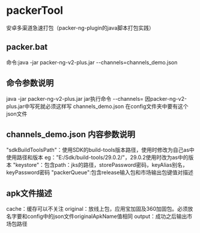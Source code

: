 # packerTool
安卓多渠道急速打包（packer-ng-plugin的java脚本打包实践）
## packer.bat
命令:java -jar packer-ng-v2-plus.jar --channels=channels_demo.json 
## 命令参数说明
java -jar packer-ng-v2-plus.jar jar执行命令
--channels= 因packer-ng-v2-plus.jar中写死就必须这样写
channels_demo.json 在config文件夹中要有这个json文件
## channels_demo.json 内容参数说明
 "sdkBuildToolsPath"：使用SDK的build-tools版本路径，使用时修改为自己as中使用路径和版本 eg："E:/Sdk/build-tools/29.0.2/"，29.0.2使用时改为as中的版本
"keystore"：包含path：jks的路径，storePassword密码，keyAlias别名，keyPassword密码
"packerQueue":包含release输入包和市场输出包键值对描述
## apk文件描述
cache：缓存可以不关注
original：放线上包，应用宝加固及360加固包。必须放名字要和config中的json文件originalApkName值相同
output：成功之后输出市场包路径


